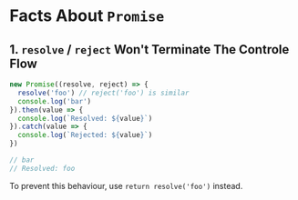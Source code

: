 # Facts About `Promise`

## 1. `resolve` / `reject` Won't Terminate The Controle Flow

```javascript
new Promise((resolve, reject) => {
  resolve('foo') // reject('foo') is similar
  console.log('bar')
}).then(value => {
  console.log(`Resolved: ${value}`)
}).catch(value => {
  console.log(`Rejected: ${value}`)
})

// bar
// Resolved: foo
```

To prevent this behaviour, use `return resolve('foo')` instead.
